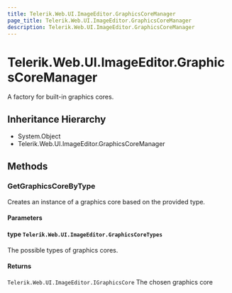 ```yaml
---
title: Telerik.Web.UI.ImageEditor.GraphicsCoreManager
page_title: Telerik.Web.UI.ImageEditor.GraphicsCoreManager
description: Telerik.Web.UI.ImageEditor.GraphicsCoreManager
---
```


# Telerik.Web.UI.ImageEditor.GraphicsCoreManager

A factory for built-in graphics cores.

## Inheritance Hierarchy

* System.Object
* Telerik.Web.UI.ImageEditor.GraphicsCoreManager

## Methods

###  GetGraphicsCoreByType

Creates an instance of a graphics core based on the provided type.

#### Parameters

#### type `Telerik.Web.UI.ImageEditor.GraphicsCoreTypes`

The possible types of graphics cores.

#### Returns

`Telerik.Web.UI.ImageEditor.IGraphicsCore` The chosen graphics core

